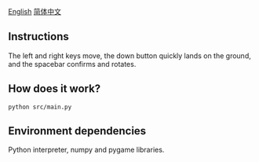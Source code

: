 [English](https://github.com/zhinasibuji/tetris/) [简体中文](README-CN.md)

## Instructions

The left and right keys move, the down button quickly lands on the ground, and the spacebar confirms and rotates.

## How does it work?

    python src/main.py

## Environment dependencies

Python interpreter, numpy and pygame libraries.
